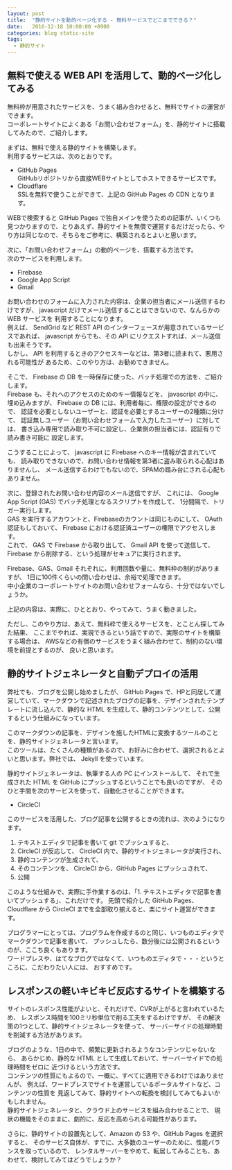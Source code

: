 ```yaml
---
layout: post
title:  "静的サイトを動的ページ化する - 無料サービスでどこまでできる？"
date:   2016-12-18 10:00:00 +0900
categories: blog static-site
tags:
  - 静的サイト
---
```

## 無料で使える WEB API を活用して、動的ページ化してみる

無料枠が用意されたサービスを、うまく組み合わせると、無料でサイトの運営ができます。  
コーポレートサイトによくある「お問い合わせフォーム」を、静的サイトに搭載してみたので、ご紹介します。  

まずは、無料で使える静的サイトを構築します。  
利用するサービスは、次のとおりです。  

* GitHub Pages  
GitHubリポジトリから直接WEBサイトとしてホストできるサービスです。  
* Cloudflare  
SSLを無料で使うことができて、上記の GitHub Pages の CDN となります。  

WEBで検索すると GitHub Pages で独自メインを使うための記事が、いくつも見つかりますので、とりあえず、静的サイトを無償で運営するだけだったら、やり方は同じなので、そちらをご参考に、構築されるとよいと思います。

次に、「お問い合わせフォーム」の動的ページを、搭載する方法です。  
次のサービスを利用します。  

* Firebase
* Google App Script
* Gmail

お問い合わせのフォームに入力された内容は、企業の担当者にメール送信するわけですが、
javascript だけでメール送信することはできないので、なんらかの WEB サービスを
利用することになります。  
例えば、 SendGrid など REST API のインターフェースが用意されているサービスであれば、
javascript からでも、その API にリクエストすれば、メール送信も出来そうです。  
しかし、 API を利用するときのアクセスキーなどは、第3者に読まれて、悪用される可能性が
あるため、このやり方は、お勧めできません。  

そこで、 Firebase の DB を一時保存に使った、バッチ処理での方法を、ご紹介します。  
Firebase も、それへのアクセスのためのキー情報などを、 javascript の中に、
埋め込みますが、 Firebase の DB には、利用者毎に、権限の設定ができるので、
認証を必要としないユーザーと、認証を必要とするユーザーの2種類に分けて、
認証無しユーザー（お問い合わせフォームで入力したユーザー）に対しては、
書き込み専用で読み取り不可に設定し、企業側の担当者には、認証有りで読み書き可能に
設定します。  

こうすることによって、 javascript に Firebase へのキー情報が含まれていても、
読み取りできないので、お問い合わせ情報を第3者に盗み取られる心配はありませんし、
メール送信するわけでもないので、SPAMの踏み台にされる心配もありません。  

次に、登録されたお問い合わせ内容のメール送信ですが、
これには、 Google App Script (GAS) でバッチ処理となるスクリプトを作成して、
1分間隔で、トリガー実行します。  
GAS を実行するアカウントと、Firebaseのカウントは同じものにして、
OAuth 認証もしておいて、 Firebase における認証済ユーザーの権限でアクセスします。  
これで、 GAS で Firebase から取り出して、 Gmail API を使って送信して、 
Firebase から削除する、という処理がセキュアに実行されます。  

Firebase、GAS、Gmail それぞれに、利用回数や量に、無料枠の制約がありますが、
1日に100件くらいの問い合わせは、余裕で処理できます。  
中小企業のコーポレートサイトのお問い合わせフォームなら、十分ではないでしょうか。  

上記の内容は、実際に、ひととおり、やってみて、うまく動きました。  

ただし、このやり方は、あえて、無料枠で使えるサービスを、とことん探してみた結果、
ここまでやれば、実現できるという話ですので、実際のサイトを構築する場合は、
AWSなどの有償のサービスをうまく組み合わせて、制約のない環境を前提とするのが、
良いと思います。

## 静的サイトジェネレータと自動デプロイの活用

弊社でも、ブログを公開し始めましたが、 GitHub Pages で、HPと同居して運営していて、マークダウンで記述されたブログの記事を、デザインされたテンプレートに流し込んで、静的な HTML を生成して、静的コンテンツとして、公開するという仕組みになっています。

このマークダウンの記事を、デザインを施したHTMLに変換するツールのことを、静的サイトジェネレータと言います。  
このツールは、たくさんの種類があるので、お好みに合わせて、選択されるとよいと思います。弊社では、 Jekyll を使っています。  

静的サイトジェネレータは、執筆する人の PC にインストールして、
それで生成された HTML を GitHub にプッシュするということでも良いのですが、
そのひと手間を次のサービスを使って、自動化させることができます。

* CircleCI

このサービスを活用した、ブログ記事を公開するときの流れは、次のようになります。  

1. テキストエディタで記事を書いて git でプッシュすると、 
1. CircleCI が反応して、 CircleCI 内で、静的サイトジェネレータが実行され、  
1. 静的コンテンツが生成されて、  
1. そのコンテンツを、 CircleCI から、GitHub Pages にプッシュされて、
1. 公開  

このような仕組みで、実際に手作業するのは、「1. テキストエディタで記事を書いてプッシュする」、これだけです。
先頭で紹介した GitHub Pages、Cloudflare から CircleCI までを全部取り揃えると、楽にサイト運営ができます。  

プログラマーにとっては、プログラムを作成するのと同じ、いつものエディタでマークダウンで記事を書いて、
プッシュしたら、数分後には公開されるというのが、ここち良くもあります。  
ワードプレスや、はてなブログではなくて、いつものエディタで・・・というところに、こだわりたい人には、
おすすめです。

## レスポンスの軽いキビキビ反応するサイトを構築する

サイトのレスポンス性能がよいと、それだけで、CVRが上がると言われているため、
レスポンス時間を100ミリ秒単位で削る工夫をするわけですが、
その解決策の1つとして、静的サイトジェネレータを使って、
サーバーサイドの処理時間を削減する方法があります。

ブログのような、1日の中で、頻繁に更新されるようなコンテンツじゃないなら、
あらかじめ、静的な HTML として生成しておいて、サーバーサイドでの処理時間をゼロに
近づけるという方法です。  
コンテンツの性質にもよるので、一概に、すべてに適用できるわけではありませんが、
例えば、ワードプレスでサイトを運営しているポータルサイトなど、コンテンツの性質を
見返してみて、静的サイトへの転換を検討してみてもよいかもしれません。  
静的サイトジェネレータと、クラウド上のサービスを組み合わせることで、
現状の機能をそのままに、劇的に、反応を高められる可能性があります。

さらに、静的サイトの設置先として、Amazon の S3 や、GitHub Pages を選択すると、
そのサービス自体が、すでに、大多数のユーザーのために、性能バランスを取っているので、
レンタルサーバーをやめて、転居してみることも、あわせて、検討してみてはどうでしょうか？



